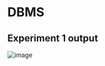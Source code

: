 # DBMS
## Experiment 1 output
![image](https://user-images.githubusercontent.com/112066316/193743197-043b7e50-48ef-407f-8495-2cb50650330d.png)

